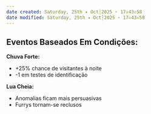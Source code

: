 ```yaml
---
date created: Saturday, 25th ✦ Oct┆2025 ➣ 17▫43▫58 
date modified: Saturday, 25th ✦ Oct┆2025 ➣ 17▫43▫58 
---
```

## Eventos Baseados Em Condições:

**Chuva Forte:**
- +25% chance de visitantes à noite
- -1 em testes de identificação

**Lua Cheia:**
- Anomalias ficam mais persuasivas
- Furrys tornam-se reclusos